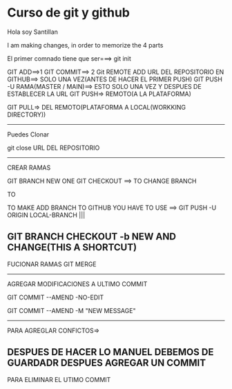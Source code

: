 # Curso de git y github


Hola soy Santillan
 
I am making changes, in order to memorize the 4 parts 

El primer comnado tiene que ser===>
git init

GIT ADD==>1
GIT COMMIT==> 2
Git REMOTE ADD  URL DEL REPOSITORIO EN GITHUB==> SOLO UNA VEZ(ANTES DE HACER EL PRIMER PUSH)
GIT PUSH -U RAMA(MASTER / MAIN)==> ESTO SOLO UNA VEZ Y DESPUES DE ESTABLECER LA URL
GIT PUSH=> REMOTO(A LA PLATAFORMA)

GIT PULL=> DEL REMOTO(PLATAFORMA A LOCAL(WORKKING DIRECTORY))

--------------------------------
Puedes Clonar

git close URL DEL REPOSITORIO

--------------------------
CREAR RAMAS 


GIT BRANCH NEW ONE
GIT CHECKOUT ==> TO CHANGE BRANCH

TO

TO MAKE ADD BRANCH TO GITHUB YOU HAVE TO USE ==>
GIT PUSH -U ORIGIN LOCAL-BRANCH
|||

GIT BRANCH CHECKOUT -b NEW AND CHANGE(THIS A SHORTCUT)
---------------------------------------

FUCIONAR RAMAS
GIT MERGE 



--------------------------
AGREGAR MODIFICACIONES A ULTIMO COMMIT

GIT COMMIT --AMEND -NO-EDIT

GIT COMMIT --AMEND -M "NEW MESSAGE"

______________________________________

PARA AGREGLAR CONFICTOS=>

DESPUES DE HACER LO MANUEL DEBEMOS DE GUARDADR  DESPUES AGREGAR UN COMMIT 
-----------------------------------
PARA ELIMINAR EL UTIMO COMMIT 